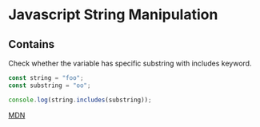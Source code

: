 # Javascript String Manipulation

## Contains

Check whether the variable has specific substring with includes keyword.

```javascript
const string = "foo";
const substring = "oo";

console.log(string.includes(substring));
```

[MDN](https://developer.mozilla.org/en-US/docs/Web/JavaScript/Reference/Global_Objects/String/includes)

